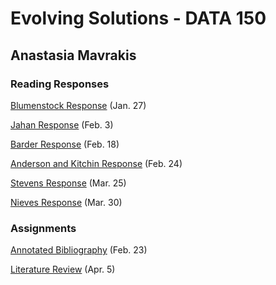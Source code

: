 # Evolving Solutions - DATA 150

## Anastasia Mavrakis

### Reading Responses

[Blumenstock Response](https://anastasiamavrakis.github.io/Workshop/blumenstock) (Jan. 27)

[Jahan Response](https://anastasiamavrakis.github.io/Workshop/jahan) (Feb. 3)

[Barder Response](https://anastasiamavrakis.github.io/Workshop/barder) (Feb. 18)

[Anderson and Kitchin Response](https://anastasiamavrakis.github.io/Workshop/andersonkitchin) (Feb. 24)

[Stevens Response](https://anastasiamavrakis.github.io/Workshop/stevens) (Mar. 25)

[Nieves Response](https://anastasiamavrakis.github.io/Workshop/nieves) (Mar. 30)

### Assignments

[Annotated Bibliography](https://anastasiamavrakis.github.io/Workshop/annotated_bibliography) (Feb. 23)

[Literature Review](https://anastasiamavrakis.github.io/Workshop/literature_review) (Apr. 5) 
